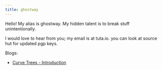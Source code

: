 ```yaml
---
title: ghostway
---
```


Hello! My alias is ghostway. My hidden talent is to break stuff unintentionally. 

I would love to hear from you; my email is at tuta.io. you can look at source hut for updated pgp keys.

Blogs:

- [Curve Trees - Introduction](/blogs/curve-trees1.html)
